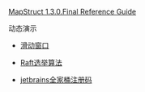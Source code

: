 [MapStruct 1.3.0.Final Reference Guide](http://mapstruct.org/documentation/dev/reference/html/#mapping-object-references)

动态演示

- [滑动窗口](https://media.pearsoncmg.com/aw/ecs_kurose_compnetwork_7/cw/content/interactiveanimations/selective-repeat-protocol/index.html)

- [Raft选举算法]([http://thesecretlivesofdata.com/raft/](http://thesecretlivesofdata.com/raft/))

- [jetbrains全家桶注册码](http://idea.medeming.com/)